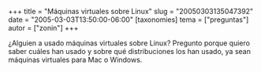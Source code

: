 +++
title = "Máquinas  virtuales sobre Linux"
slug = "20050303135047392"
date = "2005-03-03T13:50:00-06:00"
[taxonomies]
tema = ["preguntas"]
autor = ["zonin"]
+++

¿Alguien a usado máquinas virtuales sobre Linux? Pregunto porque quiero
saber cuáles han usado y sobre qué distribuciones los han usado, ya sean
máquinas virtuales para Mac o Windows.
